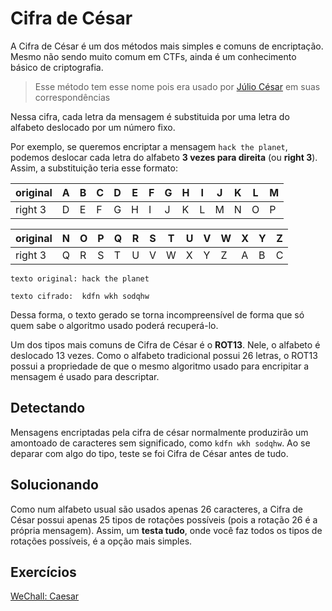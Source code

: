 # Cifra de César

A Cifra de César é um dos métodos mais simples e comuns de encriptação. Mesmo não sendo muito comum em CTFs, ainda é um conhecimento básico de criptografia.

> Esse método tem esse nome pois era usado por [Júlio César](https://pt.wikipedia.org/wiki/J%C3%BAlio_C%C3%A9sar) em suas correspondências

Nessa cifra, cada letra da mensagem é substituida por uma letra do alfabeto deslocado por um número fixo.

Por exemplo, se queremos encriptar a mensagem `hack the planet`, podemos deslocar cada letra do alfabeto **3 vezes para direita** (ou **right 3**). Assim, a substituição teria esse formato:

|original| A | B | C | D | E | F | G | H | I | J | K | L | M |
|--------|---|---|---|---|---|---|---|---|---|---|---|---|---|
|right 3 | D | E | F | G | H | I | J | K | L | M | N | O | P |

|original| N | O | P | Q | R | S | T | U | V | W | X | Y | Z |
|--------|---|---|---|---|---|---|---|---|---|---|---|---|---|
|right 3 | Q | R | S | T | U | V | W | X | Y | Z | A | B | C |

```
texto original: hack the planet

texto cifrado:  kdfn wkh sodqhw
```
Dessa forma, o texto gerado se torna incompreensível de forma que só quem sabe o algoritmo usado poderá recuperá-lo.

Um dos tipos mais comuns de Cifra de César é o **ROT13**. Nele, o alfabeto é deslocado 13 vezes. Como o alfabeto tradicional possui 26 letras, o ROT13 possui a propriedade de que o mesmo algoritmo usado para encripitar a mensagem é usado para descriptar.
## Detectando
Mensagens encriptadas pela cifra de césar normalmente produzirão um amontoado de caracteres sem significado, como `kdfn wkh sodqhw`. Ao se deparar com algo do tipo, teste se foi Cifra de César antes de tudo.

## Solucionando
Como num alfabeto usual são usados apenas 26 caracteres, a Cifra de César possui apenas 25 tipos de rotações possíveis (pois a rotação 26 é a própria mensagem). Assim, um **testa tudo**, onde você faz todos os tipos de rotações possíveis, é a opção mais simples.

## Exercícios

[WeChall: Caesar](https://www.wechall.net/challenge/training/crypto/caesar/index.php)
